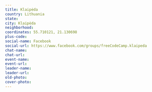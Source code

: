 ```yaml
---
title: Klaipėda
country: Lithuania
state: 
city: Klaipėda
neighborhood: 
coordinates: 55.710121, 21.130698
plus-code:
social-name: Facebook
social-url: https://www.facebook.com/groups/freeCodeCamp.klaipeda
chat-name:
chat-url:
event-name:
event-url:
leader-name:
leader-url:
old-photo: 
cover-photo:
---
```

